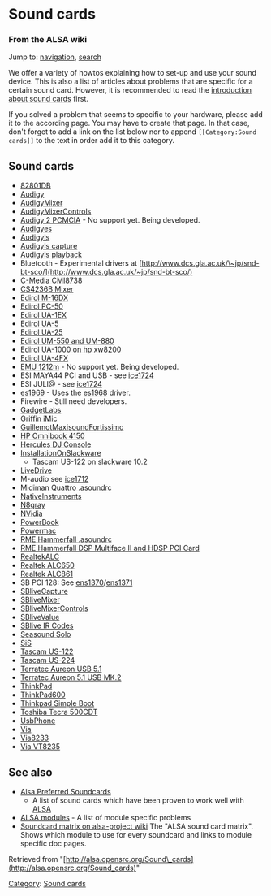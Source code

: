 Sound cards
===========

### From the ALSA wiki

Jump to: [navigation](#mw-head), [search](#p-search)

We offer a variety of howtos explaining how to set-up and use your sound
device. This is also a list of articles about problems that are specific
for a certain sound card. However, it is recommended to read the
[introduction about sound
cards](/Sound_Cards:_Introduction "Sound Cards: Introduction") first.

If you solved a problem that seems to specific to your hardware, please
add it to the according page. You may have to create that page. In that
case, don't forget to add a link on the list below nor to append
`[[Category:Sound cards]]` to the text in order add it to this category.

Sound cards
-----------

-   [82801DB](/82801DB "82801DB")
-   [Audigy](/Audigy "Audigy")
-   [AudigyMixer](/AudigyMixer "AudigyMixer")
-   [AudigyMixerControls](/AudigyMixerControls "AudigyMixerControls")
-   [Audigy 2 PCMCIA](/Audigy_2_PCMCIA "Audigy 2 PCMCIA") - No support
    yet. Being developed.
-   [Audigyes](/Audigyes "Audigyes")
-   [Audigyls](/Audigyls "Audigyls")
-   [Audigyls capture](/Audigyls_capture "Audigyls capture")
-   [Audigyls playback](/Audigyls_playback "Audigyls playback")
-   Bluetooth - Experimental drivers at
    [http://www.dcs.gla.ac.uk/\~jp/snd-bt-sco/](http://www.dcs.gla.ac.uk/~jp/snd-bt-sco/)
-   [C-Media CMI8738](/C-Media_CMI8738 "C-Media CMI8738")
-   [CS4236B Mixer](/CS4236B_Mixer "CS4236B Mixer")
-   [Edirol M-16DX](/Edirol_M-16DX "Edirol M-16DX")
-   [Edirol PC-50](/Edirol_PC-50 "Edirol PC-50")
-   [Edirol UA-1EX](/Edirol_UA-1EX "Edirol UA-1EX")
-   [Edirol UA-5](/Edirol_UA-5 "Edirol UA-5")
-   [Edirol UA-25](/Edirol_UA-25 "Edirol UA-25")
-   [Edirol UM-550 and
    UM-880](/Edirol_UM-550_and_UM-880 "Edirol UM-550 and UM-880")
-   [Edirol UA-1000 on hp
    xw8200](/Edirol_UA-1000_on_hp_xw8200 "Edirol UA-1000 on hp xw8200")
-   [Edirol UA-4FX](/Edirol_UA-4FX "Edirol UA-4FX")
-   [EMU 1212m](/EMU_1212m "EMU 1212m") - No support yet. Being
    developed.
-   ESI MAYA44 PCI and USB - see [ice1724](/Ice1724 "Ice1724")
-   ESI JULI@ - see [ice1724](/Ice1724 "Ice1724")
-   [es1969](/Es1969 "Es1969") - Uses the [es1968](/Es1968 "Es1968")
    driver.
-   Firewire - Still need developers.
-   [GadgetLabs](/GadgetLabs "GadgetLabs")
-   [Griffin iMic](/Griffin_iMic "Griffin iMic")
-   [GuillemotMaxisoundFortissimo](/GuillemotMaxisoundFortissimo "GuillemotMaxisoundFortissimo")
-   [HP Omnibook 4150](/HP_Omnibook_4150 "HP Omnibook 4150")
-   [Hercules DJ Console](/Hercules_DJ_Console "Hercules DJ Console")
-   [InstallationOnSlackware](/InstallationOnSlackware "InstallationOnSlackware")
    - Tascam US-122 on slackware 10.2
-   [LiveDrive](/LiveDrive "LiveDrive")
-   M-audio see [ice1712](/Ice1712 "Ice1712")
-   [Midiman Quattro
    .asoundrc](/Midiman_Quattro_.asoundrc "Midiman Quattro .asoundrc")
-   [NativeInstruments](/NativeInstruments "NativeInstruments")
-   [N8gray](/N8gray "N8gray")
-   [NVidia](/NVidia "NVidia")
-   [PowerBook](/PowerBook "PowerBook")
-   [Powermac](/Powermac "Powermac")
-   [RME Hammerfall
    .asoundrc](/RME_Hammerfall_.asoundrc "RME Hammerfall .asoundrc")
-   [RME Hammerfall DSP Multiface II and HDSP PCI
    Card](/RME_Hammerfall_DSP_Multiface_II_and_HDSP_PCI_Card "RME Hammerfall DSP Multiface II and HDSP PCI Card")
-   [RealtekALC](/RealtekALC "RealtekALC")
-   [Realtek ALC650](/Realtek_ALC650 "Realtek ALC650")
-   [Realtek ALC861](/Realtek_ALC861 "Realtek ALC861")
-   SB PCI 128: See
    [ens1370](/Ens1370 "Ens1370")/[ens1371](/Ens1371 "Ens1371")
-   [SBliveCapture](/SBliveCapture "SBliveCapture")
-   [SBliveMixer](/SBliveMixer "SBliveMixer")
-   [SBliveMixerControls](/SBliveMixerControls "SBliveMixerControls")
-   [SBliveValue](/SBliveValue "SBliveValue")
-   [SBlive IR Codes](/SBlive_IR_Codes "SBlive IR Codes")
-   [Seasound Solo](/Seasound_Solo "Seasound Solo")
-   [SiS](/SiS "SiS")
-   [Tascam US-122](/Tascam_US-122 "Tascam US-122")
-   [Tascam US-224](/Tascam_US-224 "Tascam US-224")
-   [Terratec Aureon USB
    5.1](/TerratecAureonUSB5.1 "TerratecAureonUSB5.1")
-   [Terratec Aureon 5.1 USB
    MK.2](/Terratec_Aureon_5.1_USB_MK.2 "Terratec Aureon 5.1 USB MK.2")
-   [ThinkPad](/ThinkPad "ThinkPad")
-   [ThinkPad600](/ThinkPad600 "ThinkPad600")
-   [Thinkpad Simple Boot](/Thinkpad_Simple_Boot "Thinkpad Simple Boot")
-   [Toshiba Tecra 500CDT](/Toshiba_Tecra_500CDT "Toshiba Tecra 500CDT")
-   [UsbPhone](/UsbPhone "UsbPhone")
-   [Via](/Via "Via")
-   [Via8233](/Via8233 "Via8233")
-   [Via VT8235](/Via_VT8235 "Via VT8235")

See also
--------

-   [Alsa Preferred
    Soundcards](/Alsa_Preferred_Soundcards "Alsa Preferred Soundcards")
    - A list of sound cards which have been proven to work well with
    [ALSA](/ALSA "ALSA")
-   [ALSA modules](/ALSA_modules "ALSA modules") - A list of module
    specific problems
-   [Soundcard matrix on alsa-project
    wiki](http://bugtrack.alsa-project.org/main/index.php/Matrix:Main)
    The "ALSA sound card matrix". Shows which module to use for every
    soundcard and links to module specific doc pages.

Retrieved from
"[http://alsa.opensrc.org/Sound\_cards](http://alsa.opensrc.org/Sound_cards)"

[Category](/Special:Categories "Special:Categories"): [Sound
cards](/Category:Sound_cards "Category:Sound cards")


